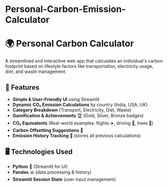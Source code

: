 # Personal-Carbon-Emission-Calculator
# 🌍 Personal Carbon Calculator

A streamlined and interactive web app that calculates an individual's carbon footprint based on lifestyle factors like transportation, electricity usage, diet, and waste management.

## 🚀 Features
- **Simple & User-Friendly UI** using Streamlit  
- **Dynamic CO₂ Emission Calculations** by country (India, USA, UK)  
- **Category Breakdown** (Transport, Electricity, Diet, Waste)  
- **Gamification & Achievements** 🏆 (Gold, Silver, Bronze badges)  
- **CO₂ Equivalents** (Real-world examples: flights ✈️, driving 🚗, trees 🌳)  
- **Carbon Offsetting Suggestions** 🌱  
- **Emission History Tracking** 📜 (stores all previous calculations)

## 🖥️ Technologies Used
- **Python** 🐍 (Streamlit for UI)  
- **Pandas** 📊 (data processing & history)  
- **Streamlit Session State** (user input management)
